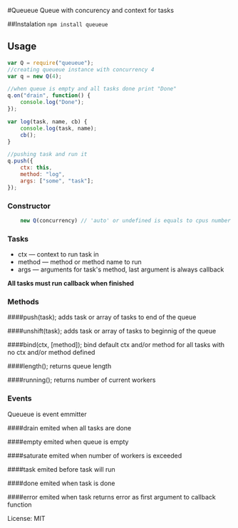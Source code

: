 #Queueue
Queue with concurency and context for tasks

##Instalation
`npm install queueue`

## Usage
```js
var Q = require("queueue");
//creating queueue instance with concurrency 4
var q = new Q(4);

//when queue is empty and all tasks done print "Done"
q.on("drain", function() {
    console.log("Done");
});

var log(task, name, cb) {
    console.log(task, name);
    cb();
}

//pushing task and run it
q.push({
    ctx: this,
    method: "log",
    args: ["some", "task"];
});

```

### Constructor
```js
    new Q(concurrency) // 'auto' or undefined is equals to cpus number
```

### Tasks
* ctx — context to run task in
* method — method or method name to run
* args — arguments for task's method, last argument is always callback

**All tasks must run callback when finished**


### Methods
####push(task);
adds task or array of tasks to end of the queue

####unshift(task);
adds task or array of tasks to beginnig of the queue

####bind(ctx, [method]);
bind default ctx and/or method for all tasks with no ctx and/or method defined

####length();
returns queue length

####running();
returns number of current workers

### Events
Queueue is event emmitter

####drain
emited when all tasks are done

####empty
emited when queue is empty

####saturate
emited when number of workers is exceeded

####task
emited before task will run

####done
emited when task is done

####error
emited when task returns error as first argument to callback function

License: MIT
